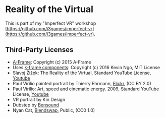 # Reality of the Virtual

This is part of my "Imperfect VR" workshop [https://github.com/i3games/imperfect-vr](https://github.com/i3games/imperfect-vr).

## Third-Party Licenses

* [A-Frame](https://aframe.io): Copyright (c) 2015 A-Frame
* Uses [k-frame components](https://github.com/ngokevin/k-frame): Copyright (c) 2016 Kevin Ngo, MIT License
* Slavoj Žižek: The Reality of the Virtual, Standard YouTube License, [Youtube](https://www.youtube.com/watch?v=RnTQhIRcrno)
* Paul Virilio painted portrait by Thierry Ehrmann, [Flickr](https://www.flickr.com/photos/home_of_chaos/2612721179), (CC BY 2.0)
* Paul Virilio: Art, speed and cinematic energy. 2009, Standard YouTube License, [Youtube](https://www.youtube.com/watch?v=3ePesDKjac0)
* VR portrait by Kin Design
* Dubstep by [Bensound](http://www.bensound.com/)
* Nyan Cat, [Blendswap](http://www.blendswap.com/blends/view/54942), Public, (CC0 1.0)
